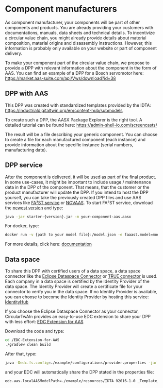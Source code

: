 # Component manufacturers

As component manufacturer, your components will be part of other components and products. You are already providing your customers with documentations, manuals, data sheets and technical details.
To incentivize a circular value chain, you might already provide details about material composition, material origins and disassembly instructions. However, this information is probably only available on your website or part of component delivery.

To make your component part of the circular value chain, we propose to provide a DPP with relevant information about the component in the form of AAS.
You can find an example of a DPP for a Bosch servomotor here: https://market.aas-suite.com/api/Vws/download?id=38

## DPP with AAS
This DPP was created with standardized templates provided by the IDTA: https://industrialdigitaltwin.org/en/content-hub/submodels

To create such a DPP, the AASX Package Explorer is the right tool. A detailed tutorial can be found here: https://admin-shell-io.com/screencasts/

The result will be a file describing your generic component. You can choose to create a file for each manufactured component (each instance) and provide information about the specific instance (serial numbers, manufacturing date).

## DPP service 
After the component is delivered, it will be used as part of the final product. In some use-cases, it might be important to include usage / maintenance data in the DPP of the component. That means, that the customer or the product manufacturer will update the DPP.
If you intend to host the DPP yourself, you can take the previously created DPP files and use AAS services like [FA³ST service](https://github.com/FraunhoferIOSB/FAAAST-Service) or [NOVAAS](https://gitlab.com/novaas/catalog/nova-school-of-science-and-technology/novaas).
To start FA³ST service, download the [newest version](https://repo1.maven.org/maven2/de/fraunhofer/iosb/ilt/faaast/service/starter/1.0.1/starter-1.0.1.jar) and type:
```sh
java -jar starter-{version}.jar -m your-component-aas.aasx
```
For docker, type:
```sh
docker run -v {path to your model file}:/model.json -e faaast.model=model.json fraunhoferiosb/faaast-service
```
For more details, click here: [documentation](https://faaast-service.readthedocs.io/en/latest/basics/usage.html)

## Data space 
To share this DPP with certified users of a data space, a data space connector like the [Eclipse Dataspace Connector](https://github.com/eclipse-edc/Connector) or [TRUE connector](https://github.com/Engineering-Research-and-Development/true-connector) is used.
Each company in a data space is certified by the Identity Provider of the data space. The Identity Provider will create a certificate file for your connector to verify you in the data space. If no Identity Provider is available, you can choose to become the Identity Provider by hosting this service: [IdentityHub](https://github.com/eclipse-edc/IdentityHub)

If you choose the Eclipse Dataspace Connector as your connector, CircularTwAIn provides an easy-to-use EDC extension to share your DPP with less effort:
[EDC Extension for AAS](https://github.com/Circular-TwAIn/EDC-Extension-for-AAS)

Download the code and type:
```sh
cd /EDC-Extension-for-AAS
./gradlew clean build
```

After that, type:
```sh
java -Dedc.fs.config=./example/configurations/provider.properties -jar ./example/build/libs/dataspace-connector.jar
```
and your EDC will automatically share the DPP stated in the properties file:
```sh
edc.aas.localAASModelPath=./example/resources/IDTA 02016-1-0 _Template_ControlComponentInstance.aasx
```
